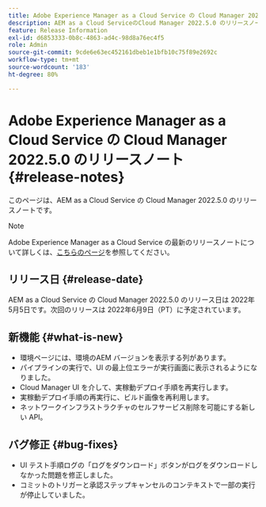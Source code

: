 ```yaml
---
title: Adobe Experience Manager as a Cloud Service の Cloud Manager 2022.5.0 のリリースノート
description: AEM as a Cloud ServiceのCloud Manager 2022.5.0 のリリースノート。
feature: Release Information
exl-id: d6853333-0b8c-4863-ad4c-98d8a76ec4f5
role: Admin
source-git-commit: 9cde6e63ec452161dbeb1e1bfb10c75f89e2692c
workflow-type: tm+mt
source-wordcount: '183'
ht-degree: 80%

---
```


# Adobe Experience Manager as a Cloud Service の Cloud Manager 2022.5.0 のリリースノート {#release-notes}

このページは、AEM as a Cloud Service の Cloud Manager 2022.5.0 のリリースノートです。

>[!NOTE]
>
>Adobe Experience Manager as a Cloud Service の最新のリリースノートについて詳しくは、[こちらのページ](/help/release-notes/release-notes-cloud/release-notes-current.md)を参照してください。

## リリース日 {#release-date}

AEM as a Cloud Service の Cloud Manager 2022.5.0 のリリース日は 2022年5月5日です。次回のリリースは 2022年6月9日（PT）に予定されています。

## 新機能 {#what-is-new}

* 環境ページには、環境のAEM バージョンを表示する列があります。
* パイプラインの実行で、UI の最上位エラーが実行画面に表示されるようになりました。
* Cloud Manager UI を介して、実稼動デプロイ手順を再実行します。
* 実稼動デプロイ手順の再実行に、ビルド画像を再利用します。
* ネットワークインフラストラクチャのセルフサービス削除を可能にする新しい API。

## バグ修正 {#bug-fixes}

* UI テスト手順ログの「ログをダウンロード」ボタンがログをダウンロードしなかった問題を修正しました。
* コミットのトリガーと承認ステップキャンセルのコンテキストで一部の実行が停止していました。
